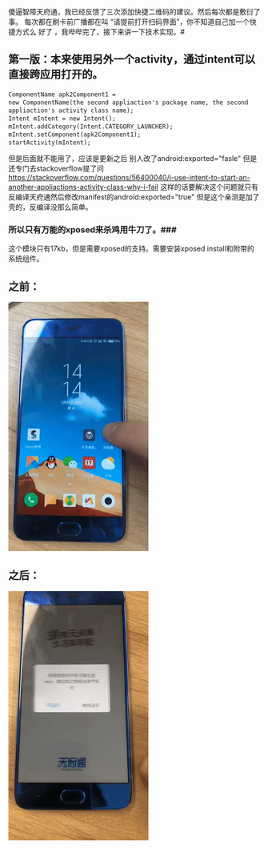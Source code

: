 傻逼智障天府通，我已经反馈了三次添加快捷二维码的建议。然后每次都是敷衍了事。
每次都在刷卡前广播都在叫 “请提前打开扫码界面”，你不知道自己加一个快捷方式么
好了 ，我哔哔完了，接下来讲一下技术实现。#
## 第一版：本来使用另外一个activity，通过intent可以直接跨应用打开的。
 `````` 
ComponentName apk2Component1 =
new ComponentName(the second appliaction's package name, the second appliaction's activity class name);
Intent mIntent = new Intent();
mIntent.addCategory(Intent.CATEGORY_LAUNCHER);
mIntent.setComponent(apk2Component1);
startActivity(mIntent);
 `````` 
但是后面就不能用了，应该是更新之后 别人改了android:exported="fasle"
但是还专门去stackoverflow提了问
https://stackoverflow.com/questions/56400040/i-use-intent-to-start-an-another-appliactions-activity-class-why-i-fail
这样的话要解决这个问题就只有反编译天府通然后修改manifest的android:exported="true"
但是这个亲测是加了壳的，反编译没那么简单。
### 所以只有万能的xposed来杀鸡用牛刀了。###
这个模块只有17kb，但是需要xposed的支持。需要安装xposed install和附带的系统组件。
## 之前：
![image](https://github.com/TheKeyDU/XposedTianFuTongJustJumpToQcCodeActivity/blob/master/%E5%8E%9F%E5%A7%8B.gif?raw=true)
## 之后：
![image](https://github.com/TheKeyDU/XposedTianFuTongJustJumpToQcCodeActivity/blob/master/%E6%8F%92%E4%BB%B6%E5%90%8E.gif?raw=true)
 
